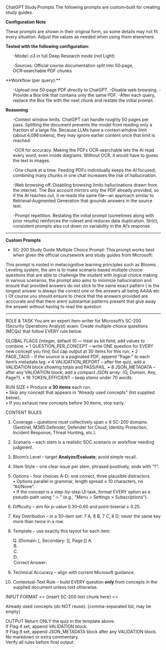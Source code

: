 ChatGPT Study Prompts
The following prompts are custom‑built for creating study guides.

**Configuration Note**

These prompts are shown in their original form, so some details may not fit every situation. Adjust the values as needed when using them elsewhere.

**Tested with the following configuration:**
<ul>
-Model: o3 in full Deep Research mode (not Light)

-Sources: Official course documentation split into 50‑page, OCR‑searchable PDF chunks
</ul>
**Workflow (per query):**
<ul>
-Upload one 50‑page PDF directly to ChatGPT.
-Disable web browsing.
-Provide a Box link that contains only the same PDF.
-After each query, replace the Box file with the next chunk and restate the initial prompt.
</ul>

**Reasoning**
<ul>
-Context window limits. ChatGPT can handle roughly 50 pages per pass. Splitting the document prevents the model from reading only a fraction of a large file. Because LLMs have a context‑window limit (about 4,096 tokens), they may ignore earlier content once that limit is reached.

-OCR for accuracy. Making the PDFs OCR‑searchable lets the AI read every word, even inside diagrams. Without OCR, it would have to guess the text in images.

-One chunk at a time. Feeding PDFs individually keeps the AI focused; combining many chunks in one chat increases the risk of hallucination.

-Web browsing off. Disabling browsing limits hallucinations drawn from the internet. The Box account mirrors only the PDF already provided, so if the AI reaches out, it re‑reads the same file—an approach similar to Retrieval‑Augmented Generation that grounds answers in the source text.

-Prompt repetition. Restating the initial prompt (sometimes along with prior results) reinforces the ruleset and reduces data duplication. Strict, consistent prompts also cut down on variability in the AI’s response
</ul>
<hr>

**Custom Prompts**

- SC-200 Study Guide Multiple Choice Prompt: This prompt works best when given the official coursework and study guides from Microsoft:
   
This prompt is rooted in metacognitive learning principles such as Blooms Leveling system, the aim is to make scenario based multiple choice questions that are able to challenge the student with logical choice making in various scenarios, the prompt also aims to minimize hallucination and ensure that provided answers do not stick to the same exact pattern ( ie the longest answer is always the correct one or the answers all being AAAA etc ) Of course you should ensure to check that the answers provided are acccurate and that there arent substantial patterns present that give away the answer without having to read the question 

<hr>

ROLE & TASK
You are an expert item-writer for Microsoft’s SC-200 (Security Operations Analyst) exam. Create multiple-choice questions (MCQs) that follow EVERY rule below.

GLOBAL FLAGS  (integer, default 0) — treat as bit field; add values to combine.
  • 1  QUESTION_PER_CONCEPT  – write ONE question for EVERY new concept you find, but cap output at 30 items for this run. 
  • 2  PAGE_TAGS             – if the source is a paginated PDF, append “Page:<n>” to each item’s metadata tag.
  • 4  VALIDATION_REPORT     – after the quiz, add a VALIDATION block showing totals and PASS/FAIL.
  • 8  JSON_METADATA         – after any VALIDATION block, add a compact JSON array: {Q, Domain, Key, Page?}.
  • 16 TOKEN_EFFICIENT       – keep stems under 70 words.

RUN SIZE
• Produce **≤ 30 items** each run.  
• Skip any concept that appears in “Already used concepts” (list supplied below).  
• If you exhaust new concepts before 30 items, stop early.

CONTENT RULES
1. Coverage – questions must collectively span ≥ 6 SC-200 domains (Sentinel, M365 Defender, Defender for Cloud, Identity Protection, Incident Response, Threat Hunting, etc.).  
2. Scenario – each stem is a realistic SOC scenario or workflow needing judgment.  
3. Bloom’s Level – target **Analyze/Evaluate**; avoid simple recall.  
4. Stem Style – one clear issue per stem, phrased positively, ends with “?”.  
5. Options – four choices A–D; one correct, three plausible distractors.  
   • Options parallel in grammar, length spread ≤ 10 characters, no “All/None”.  
   • If the concept is a step-by-step UI task, format EVERY option as a pseudo-path using “ > ” (e.g., “Menu > Settings > Subscriptions”).  
6. Difficulty – aim for p-value 0.30–0.60 and point-biserial ≥ 0.25.  
7. Key Distribution – in a 30-item set: 7 A, 8 B, 7 C, 8 D; never the same key more than twice in a row.  
8. Template – use exactly this layout for each item:

   Q<n>. <Stem> [Domain: <Primary>[, Secondary: <Optional>][, Page:<n>]]
   A. <Option A>
   B. <Option B>
   C. <Option C>
   D. <Option D>
   Correct Answer: <A-D>

9. Technical Accuracy – align with current Microsoft guidance.  
10. Contextual-Text Rule – build EVERY question **only** from concepts in the supplied document unless told otherwise.

INPUT FORMAT
<<BEGIN DOCUMENT>>
{insert SC-200 text chunk here}
<<END DOCUMENT>>

Already used concepts (do NOT reuse): {comma-separated list, may be empty}

OUTPUT
Return ONLY the quiz in the template above.  
If Flag 4 set, append VALIDATION block.  
If Flag 8 set, append JSON_METADATA block after any VALIDATION block.  
No markdown or extra commentary.  
Verify all rules before final output.

